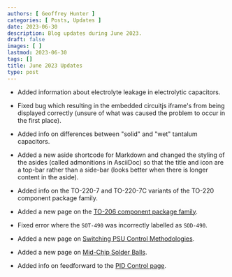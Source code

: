 ```yaml
---
authors: [ Geoffrey Hunter ]
categories: [ Posts, Updates ]
date: 2023-06-30
description: Blog updates during June 2023.
draft: false
images: [ ]
lastmod: 2023-06-30
tags: []
title: June 2023 Updates
type: post
---
```


* Added information about electrolyte leakage in electrolytic capacitors.

* Fixed bug which resulting in the embedded circuitjs iframe's from being displayed correctly (unsure of what was caused the problem to occur in the first place).

* Added info on differences between "solid" and "wet" tantalum capacitors.

* Added a new aside shortcode for Markdown and changed the styling of the asides (called admonitions in AsciiDoc) so that the title and icon are a top-bar rather than a side-bar (looks better when there is longer content in the aside).

* Added info on the TO-220-7 and TO-220-7C variants of the TO-220 component package family.

* Added a new page on the [TO-206 component package family](/pcb-design/component-packages/to-206-component-package/).

* Fixed error where the `SOT-490` was incorrectly labelled as `SOD-490`.

* Added a new page on [Switching PSU Control Methodologies](/electronics/components/power-regulators/switch-mode-power-supplies-smps/control-methodologies/).

* Added a new page on [Mid-Chip Solder Balls](/pcb-design/mid-chip-solder-balls/).

* Added info on feedforward to the [PID Control page](/programming/general/pid-control/).
